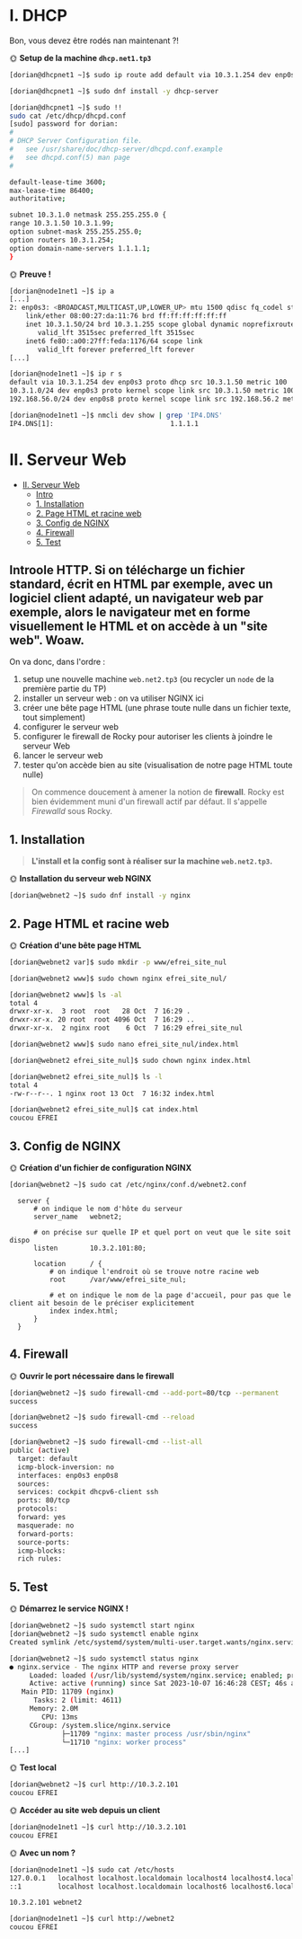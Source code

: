 # I. DHCP

Bon, vous devez être rodés nan maintenant ?!

🌞 **Setup de la machine `dhcp.net1.tp3`**

```bash
[dorian@dhcpnet1 ~]$ sudo ip route add default via 10.3.1.254 dev enp0s3

[dorian@dhcpnet1 ~]$ sudo dnf install -y dhcp-server
```

```bash
[dorian@dhcpnet1 ~]$ sudo !!
sudo cat /etc/dhcp/dhcpd.conf
[sudo] password for dorian: 
#
# DHCP Server Configuration file.
#   see /usr/share/doc/dhcp-server/dhcpd.conf.example
#   see dhcpd.conf(5) man page
#

default-lease-time 3600;
max-lease-time 86400;
authoritative;

subnet 10.3.1.0 netmask 255.255.255.0 {
range 10.3.1.50 10.3.1.99;
option subnet-mask 255.255.255.0;
option routers 10.3.1.254;
option domain-name-servers 1.1.1.1;
}
```

🌞 **Preuve !**

```bash
[dorian@node1net1 ~]$ ip a
[...]
2: enp0s3: <BROADCAST,MULTICAST,UP,LOWER_UP> mtu 1500 qdisc fq_codel state UP group default qlen 1000
    link/ether 08:00:27:da:11:76 brd ff:ff:ff:ff:ff:ff
    inet 10.3.1.50/24 brd 10.3.1.255 scope global dynamic noprefixroute enp0s3
       valid_lft 3515sec preferred_lft 3515sec
    inet6 fe80::a00:27ff:feda:1176/64 scope link 
       valid_lft forever preferred_lft forever
[...]
```

```bash
[dorian@node1net1 ~]$ ip r s
default via 10.3.1.254 dev enp0s3 proto dhcp src 10.3.1.50 metric 100 
10.3.1.0/24 dev enp0s3 proto kernel scope link src 10.3.1.50 metric 100 
192.168.56.0/24 dev enp0s8 proto kernel scope link src 192.168.56.2 metric 101 
```

```bash
[dorian@node1net1 ~]$ nmcli dev show | grep 'IP4.DNS'
IP4.DNS[1]:                             1.1.1.1
```



# II. Serveur Web

- [II. Serveur Web](#ii-serveur-web)
  - [Intro](#intro)
  - [1. Installation](#1-installation)
  - [2. Page HTML et racine web](#2-page-html-et-racine-web)
  - [3. Config de NGINX](#3-config-de-nginx)
  - [4. Firewall](#4-firewall)
  - [5. Test](#5-test)

## Introole HTTP. Si on télécharge un fichier standard, écrit en HTML par exemple, avec un logiciel client adapté, un navigateur web par exemple, alors le navigateur met en forme visuellement le HTML et on accède à un "site web". Woaw.

On va donc, dans l'ordre :

1. setup une nouvelle machine `web.net2.tp3` (ou recycler un `node` de la première partie du TP)
2. installer un serveur web : on va utiliser NGINX ici
3. créer une bête page HTML (une phrase toute nulle dans un fichier texte, tout simplement)
4. configurer le serveur web
5. configurer le firewall de Rocky pour autoriser les clients à joindre le serveur Web
6. lancer le serveur web
7. tester qu'on accède bien au site (visualisation de notre page HTML toute nulle)

> On commence doucement à amener la notion de **firewall**. Rocky est bien évidemment muni d'un firewall actif par défaut. Il s'appelle *Firewalld* sous Rocky.

## 1. Installation

> **L'install et la config sont à réaliser sur la machine `web.net2.tp3`.**

🌞 **Installation du serveur web NGINX**

```bash
[dorian@webnet2 ~]$ sudo dnf install -y nginx
```

## 2. Page HTML et racine web

🌞 **Création d'une bête page HTML**

```bash
[dorian@webnet2 var]$ sudo mkdir -p www/efrei_site_nul

[dorian@webnet2 www]$ sudo chown nginx efrei_site_nul/

[dorian@webnet2 www]$ ls -al
total 4
drwxr-xr-x.  3 root  root   28 Oct  7 16:29 .
drwxr-xr-x. 20 root  root 4096 Oct  7 16:29 ..
drwxr-xr-x.  2 nginx root    6 Oct  7 16:29 efrei_site_nul

[dorian@webnet2 www]$ sudo nano efrei_site_nul/index.html

[dorian@webnet2 efrei_site_nul]$ sudo chown nginx index.html

[dorian@webnet2 efrei_site_nul]$ ls -l
total 4
-rw-r--r--. 1 nginx root 13 Oct  7 16:32 index.html

[dorian@webnet2 efrei_site_nul]$ cat index.html 
coucou EFREI
```

## 3. Config de NGINX

🌞 **Création d'un fichier de configuration NGINX**

```bash
[dorian@webnet2 ~]$ sudo cat /etc/nginx/conf.d/webnet2.conf 
```
```nginx
  server {
      # on indique le nom d'hôte du serveur
      server_name   webnet2;

      # on précise sur quelle IP et quel port on veut que le site soit dispo
      listen        10.3.2.101:80;

      location      / {
          # on indique l'endroit où se trouve notre racine web
          root      /var/www/efrei_site_nul;

          # et on indique le nom de la page d'accueil, pour pas que le client ait besoin de le préciser explicitement
          index index.html;
      }
  }
```

## 4. Firewall

🌞 **Ouvrir le port nécessaire dans le firewall**

```bash
[dorian@webnet2 ~]$ sudo firewall-cmd --add-port=80/tcp --permanent
success

[dorian@webnet2 ~]$ sudo firewall-cmd --reload
success

[dorian@webnet2 ~]$ sudo firewall-cmd --list-all
public (active)
  target: default
  icmp-block-inversion: no
  interfaces: enp0s3 enp0s8
  sources: 
  services: cockpit dhcpv6-client ssh
  ports: 80/tcp
  protocols: 
  forward: yes
  masquerade: no
  forward-ports: 
  source-ports: 
  icmp-blocks: 
  rich rules: 
```

## 5. Test

🌞 **Démarrez le service NGINX !**

```bash
[dorian@webnet2 ~]$ sudo systemctl start nginx
[dorian@webnet2 ~]$ sudo systemctl enable nginx
Created symlink /etc/systemd/system/multi-user.target.wants/nginx.service → /usr/lib/systemd/system/nginx.service.
```

```bash
[dorian@webnet2 ~]$ sudo systemctl status nginx
● nginx.service - The nginx HTTP and reverse proxy server
     Loaded: loaded (/usr/lib/systemd/system/nginx.service; enabled; preset: disabled)
     Active: active (running) since Sat 2023-10-07 16:46:28 CEST; 46s ago
   Main PID: 11709 (nginx)
      Tasks: 2 (limit: 4611)
     Memory: 2.0M
        CPU: 13ms
     CGroup: /system.slice/nginx.service
             ├─11709 "nginx: master process /usr/sbin/nginx"
             └─11710 "nginx: worker process"
[...]
```

🌞 **Test local**

```bash
[dorian@webnet2 ~]$ curl http://10.3.2.101
coucou EFREI
```

🌞 **Accéder au site web depuis un client**

```bash
[dorian@node1net1 ~]$ curl http://10.3.2.101
coucou EFREI
```

🌞 **Avec un nom ?**

```bash
[dorian@node1net1 ~]$ sudo cat /etc/hosts 
127.0.0.1   localhost localhost.localdomain localhost4 localhost4.localdomain4
::1         localhost localhost.localdomain localhost6 localhost6.localdomain6

10.3.2.101 webnet2
```

```bash
[dorian@node1net1 ~]$ curl http://webnet2
coucou EFREI
```
